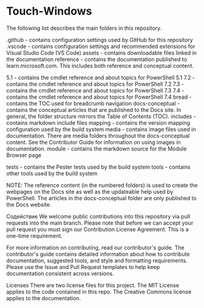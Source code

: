 # Touch-Windows

The following list describes the main folders in this repository.


.github - contains configuration settings used by GitHub for this repository
.vscode - contains configuration settings and recommended extensions for Visual Studio Code (VS
Code)
assets - contains downloadable files linked in the documentation
reference - contains the documentation published to
learn.microsoft.com. This includes both
reference and conceptual content.

5.1 - contains the cmdlet reference and about topics for PowerShell 5.1
7.2 - contains the cmdlet reference and about topics for PowerShell 7.2
7.3 - contains the cmdlet reference and about topics for PowerShell 7.3
7.4 - contains the cmdlet reference and about topics for PowerShell 7.4
bread - contains the TOC used for breadcrumb navigation
docs-conceptual - contains the conceptual articles that are published to the Docs site. In
general, the folder structure mirrors the Table of Contents (TOC).
includes - contains markdown include files
mapping - contains the version mapping configuration used by the build system
media - contains image files used in documentation. There are media folders throughout the
docs-conceptual content. See the Contributor Guide for information on using images in
documentation.
module - contains the markdown source for the Module Browser page


tests - contains the Pester tests used by the build system
tools - contains other tools used by the build system




NOTE: The reference content (in the numbered folders) is used to create the webpages on the Docs
site as well as the updateable help used by PowerShell. The articles in the docs-conceptual
folder are only published to the Docs website.




Содействие
We welcome public contributions into this repository via pull requests into the main branch.
Please note that before we can accept your pull request you must sign our
Contribution License Agreement. This is a one-time requirement.


For more information on contributing, read our contributor's guide. The contributor's guide
contains detailed information about how to contribute documentation, suggested tools, and style and
formatting requirements. Please use the Issue and Pull Request templates to help keep documentation
consistent across versions.


Licenses
There are two license files for this project. The MIT License applies to the code contained in this
repo. The Creative Commons license applies to the documentation.
